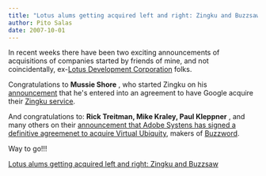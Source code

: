 ```yaml
---
title: "Lotus alums getting acquired left and right: Zingku and Buzzsaw"
author: Pito Salas
date: 2007-10-01
---
```




In recent weeks there have been two exciting announcements of acquisitions of
companies started by friends of mine, and not coincidentally, ex-[Lotus
Development Corporation](<http://en.wikipedia.org/wiki/Lotus_Software>) folks.

Congratulations to **Mussie Shore** , who started Zingku on his
[announcement](<http://www.zingku.com/>) that he's entered into an agreement
to have Google acquire their [Zingku service](<http://www.zingku.com/>).

And congratulations to: **Rick Treitman, Mike Kraley, Paul Kleppner** , and
many others on their [announcement that Adobe Systens has signed a definitive
agreemenet to acquire Virtual Ubiquity](<http://blog.virtub.com/>), makers of
[Buzzword](<http://www.buzzword.com>).

Way to go!!!


[Lotus alums getting acquired left and right: Zingku and Buzzsaw](None)

